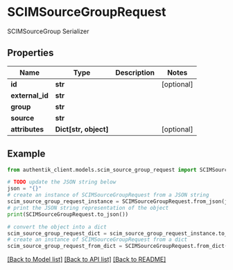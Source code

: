 # SCIMSourceGroupRequest

SCIMSourceGroup Serializer

## Properties

Name | Type | Description | Notes
------------ | ------------- | ------------- | -------------
**id** | **str** |  | [optional] 
**external_id** | **str** |  | 
**group** | **str** |  | 
**source** | **str** |  | 
**attributes** | **Dict[str, object]** |  | [optional] 

## Example

```python
from authentik_client.models.scim_source_group_request import SCIMSourceGroupRequest

# TODO update the JSON string below
json = "{}"
# create an instance of SCIMSourceGroupRequest from a JSON string
scim_source_group_request_instance = SCIMSourceGroupRequest.from_json(json)
# print the JSON string representation of the object
print(SCIMSourceGroupRequest.to_json())

# convert the object into a dict
scim_source_group_request_dict = scim_source_group_request_instance.to_dict()
# create an instance of SCIMSourceGroupRequest from a dict
scim_source_group_request_from_dict = SCIMSourceGroupRequest.from_dict(scim_source_group_request_dict)
```
[[Back to Model list]](../README.md#documentation-for-models) [[Back to API list]](../README.md#documentation-for-api-endpoints) [[Back to README]](../README.md)


